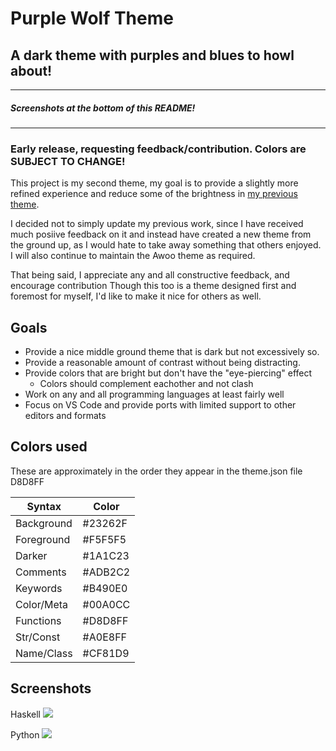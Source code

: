 # Purple Wolf Theme
## A dark theme with purples and blues to howl about!
---
##### Screenshots at the bottom of this README!

---

### Early release, requesting feedback/contribution. Colors are SUBJECT TO CHANGE!

This project is my second theme, my goal is to provide a slightly more refined experience and reduce some of the brightness in [my previous theme](https://github.com/CodeBizarre/vscode-awoo-theme).

I decided not to simply update my previous work, since I have received much posiive feedback on it and instead have created a new theme from the ground up, as I would hate to take away something that others enjoyed. I will also continue to maintain the Awoo theme as required.

That being said, I appreciate any and all constructive feedback, and encourage contribution Though this too is a theme designed first and foremost for myself, I'd like to make it nice for others as well.

## Goals
* Provide a nice middle ground theme that is dark but not excessively so.
* Provide a reasonable amount of contrast without being distracting.
* Provide colors that are bright but don't have the "eye-piercing" effect
  * Colors should complement eachother and not clash
* Work on any and all programming languages at least fairly well
* Focus on VS Code and provide ports with limited support to other editors and formats

## Colors used
These are approximately in the order they appear in the theme.json file
D8D8FF

| Syntax     | Color   |
| ---------- | ------- |
| Background | #23262F |
| Foreground | #F5F5F5 |
| Darker     | #1A1C23 |
| Comments   | #ADB2C2 |
| Keywords   | #B490E0 |
| Color/Meta | #00A0CC |
| Functions  | #D8D8FF |
| Str/Const  | #A0E8FF |
| Name/Class | #CF81D9 |

## Screenshots

Haskell
![](https://i.imgur.com/E6i12JG.png)

Python
![](https://i.imgur.com/xhca8hg.png)